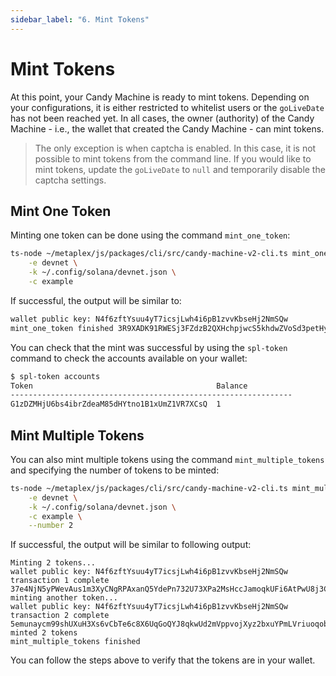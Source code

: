 ```yaml
---
sidebar_label: "6. Mint Tokens"
---
```

# Mint Tokens

At this point, your Candy Machine is ready to mint tokens. Depending on your configurations, it is either restricted to whitelist users or the `goLiveDate` has not been reached yet. In all cases, the owner (authority) of the Candy Machine - i.e., the wallet that created the Candy Machine - can mint tokens.

> The only exception is when captcha is enabled. In this case, it is not possible to mint tokens from the command line. If you would like to mint tokens, update the `goLiveDate` to `null` and temporarily disable the captcha settings.

## Mint One Token

Minting one token can be done using the command `mint_one_token`:

```bash
ts-node ~/metaplex/js/packages/cli/src/candy-machine-v2-cli.ts mint_one_token \
    -e devnet \
    -k ~/.config/solana/devnet.json \
    -c example
```

If successful, the output will be similar to:

```bash
wallet public key: N4f6zftYsuu4yT7icsjLwh4i6pB1zvvKbseHj2NmSQw
mint_one_token finished 3R9XADK91RWESj3FZdzB2QXHchpjwcS5khdwZVoSd3petHyqt2T6MjntMxozX2meRFyaFZEsqjPxbCUjxz5eL5z9
```

You can check that the mint was successful by using the `spl-token` command to check the accounts available on your wallet:

```bash
$ spl-token accounts
Token                                         Balance
---------------------------------------------------------------
G1zDZMHjU6bs4ibrZdeaM85dHYtno1B1xUmZ1VR7XCsQ  1
```

## Mint Multiple Tokens

You can also mint multiple tokens using the command `mint_multiple_tokens` and specifying the number of tokens to be minted:

```bash
ts-node ~/metaplex/js/packages/cli/src/candy-machine-v2-cli.ts mint_multiple_tokens \
    -e devnet \
    -k ~/.config/solana/devnet.json \
    -c example \
    --number 2
```

If successful, the output will be similar to following output:

```
Minting 2 tokens...
wallet public key: N4f6zftYsuu4yT7icsjLwh4i6pB1zvvKbseHj2NmSQw
transaction 1 complete 37e4NjN5yPWevAus1m3XyCNgRPAxanQ5YdePn732U73XPa2MsHccJamoqkUFi6AtPwU8j3CATT84qq9G7ciAfRSU
minting another token...
wallet public key: N4f6zftYsuu4yT7icsjLwh4i6pB1zvvKbseHj2NmSQw
transaction 2 complete 5emunaycm99shUXuH3Xs6vCbTe6c8X6UqGoQYJ8qkwUd2mVppvojXyz2bxuYPmLVriuoqobBRNwFkp5Q2zCRV6pu
minted 2 tokens
mint_multiple_tokens finished
```

You can follow the steps above to verify that the tokens are in your wallet.